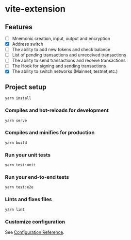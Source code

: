 # vite-extension

## Features

- [ ] Mnemonic creation, input, output and encryption
- [x] Address switch
- [ ] The ability to add new tokens and check balance
- [ ] List of pending transactions and unreceived transactions
- [ ] The ability to send transactions and receive transactions
- [ ] The Hook for signing and sending transactions
- [x] The ability to switch networks (Mainnet, testnet,etc.)

## Project setup

```
yarn install
```

### Compiles and hot-reloads for development

```
yarn serve
```

### Compiles and minifies for production

```
yarn build
```

### Run your unit tests

```
yarn test:unit
```

### Run your end-to-end tests

```
yarn test:e2e
```

### Lints and fixes files

```
yarn lint
```

### Customize configuration

See [Configuration Reference](https://cli.vuejs.org/config/).
